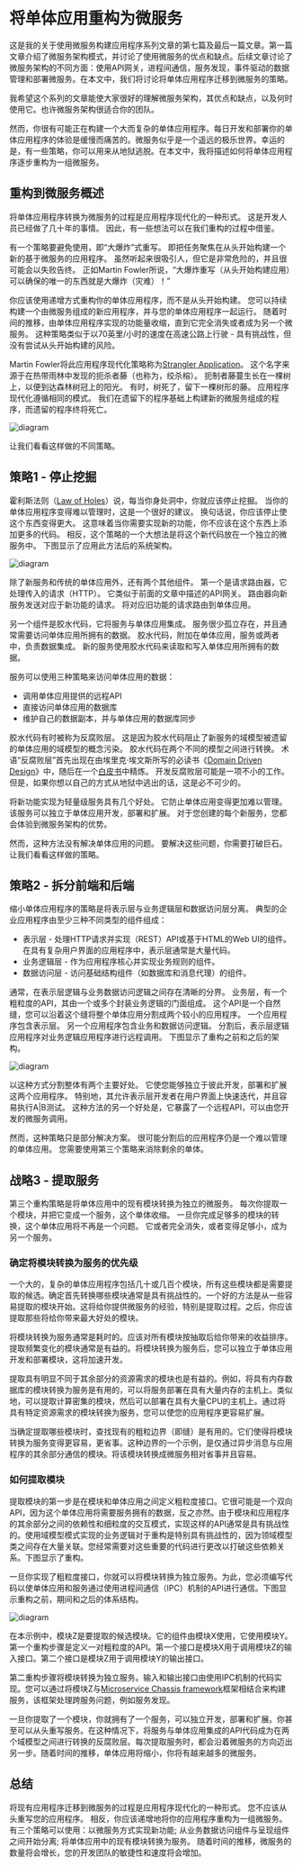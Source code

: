 # 将单体应用重构为微服务

这是我的关于使用微服务构建应用程序系列文章的第七篇及最后一篇文章。第一篇文章介绍了微服务架构模式，并讨论了使用微服务的优点和缺点。后续文章讨论了微服务架构的不同方面：使用API​​网关，进程间通信，服务发现，事件驱动的数据管理和部署微服务。在本文中，我们将讨论将单体应用程序迁移到微服务的策略。

我希望这个系列的文章能使大家很好的理解微服务架构，其优点和缺点，以及何时使用它。也许微服务架构很适合你的团队。

然而，你很有可能正在构建一个大而复杂的单体应用程序。每日开发和部署你的单体应用程序的体验是缓慢而痛苦的。微服务似乎是一个遥远的极乐世界。幸运的是，有一些策略，你可以用来从地狱逃脱。在本文中，我将描述如何将单体应用程序逐步重构为一组微服务。

## 重构到微服务概述

将单体应用程序转换为微服务的过程是应用程序现代化的一种形式。 这是开发人员已经做了几十年的事情。 因此，有一些想法可以在我们重构的过程中借鉴。

有一个策略要避免使用，即“大爆炸”式重写。 即把任务聚焦在从头开始构建一个新的基于微服务的应用程序。 虽然听起来很吸引人，但它是非常危险的，并且很可能会以失败告终。 正如Martin Fowler所说，“大爆炸重写（从头开始构建应用）可以确保的唯一的东西就是大爆炸（灾难）！”

你应该使用递增方式重构你的单体应用程序，而不是从头开始构建。 您可以持续构建一个由微服务组成的新应用程序，并与您的单体应用程序一起运行。 随着时间的推移，由单体应用程序实现的功能量收缩，直到它完全消失或者成为另一个微服务。 这种策略类似于以70英里/小时的速度在高速公路上行驶 - 具有挑战性，但没有尝试从头开始构建的风险。

Martin Fowler将此应用程序现代化策略称为[Strangler Application](https://www.martinfowler.com/bliki/StranglerApplication.html)。 这个名字来源于在热带雨林中发现的扼杀者藤（也称为，绞杀榕）。 扼制者藤蔓生长在一棵树上，以便到达森林树冠上的阳光。 有时，树死了，留下一棵树形的藤。 应用程序现代化遵循相同的模式。 我们在遗留下的程序基础上构建新的微服务组成的程序，而遗留的程序终将死亡。

![diagram](https://cdn.wp.nginx.com/wp-content/uploads/2016/03/Richardson-microservices-part7-fig.png)

让我们看看这样做的不同策略。

## 策略1 - 停止挖掘

霍利斯法则（[Law of Holes](https://en.wikipedia.org/wiki/Law_of_holes)）说，每当你身处洞中，你就应该停止挖掘。 当你的单体应用程序变得难以管理时，这是一个很好的建议。 换句话说，你应该停止使这个东西变得更大。 这意味着当你需要实现新的功能，你不应该在这个东西上添加更多的代码。 相反，这个策略的一个大想法是将这个新代码放在一个独立的微服务中。 下图显示了应用此方法后的系统架构。

![diagram](https://cdn.wp.nginx.com/wp-content/uploads/2016/03/Adding_a_secure_microservice_alongside_a_monolithic_application-1024x865.png)

除了新服务和传统的单体应用外，还有两个其他组件。 第一个是请求路由器，它处理传入的请求（HTTP）。 它类似于前面的文章中描述的API网关。 路由器向新服务发送对应于新功能的请求。 将对应旧功能的请求路由到单体应用。

另一个组件是胶水代码，它将服务与单体应用集成。 服务很少孤立存在，并且通常需要访问单体应用所拥有的数据。 胶水代码，附加在单体应用，服务或两者中，负责数据集成。 新的服务使用胶水代码来读取和写入单体应用所拥有的数据。

服务可以使用三种策略来访问单体应用的数据：

* 调用单体应用提供的远程API
* 直接访问单体应用的数据库
* 维护自己的数据副本，并与单体应用的数据库同步

胶水代码有时被称为反腐败层。 这是因为胶水代码阻止了新服务的域模型被遗留的单体应用的域模型的概念污染。 胶水代码在两个不同的模型之间进行转换。 术语“反腐败层”首先出现在由埃里克·埃文斯所写的必读书《[Domain Driven Design](https://domainlanguage.com/ddd/)》中，随后在一个[白皮书](http://domainlanguage.com/ddd-resources/ddd-surrounded-by-legacy-software/)中精炼。 开发反腐败层可能是一项不小的工作。 但是，如果你想以自己的方式从地狱中逃出的话，这是必不可少的。

将新功能实现为轻量级服务具有几个好处。 它防止单体应用变得更加难以管理。 该服务可以独立于单体应用开发，部署和扩展。 对于您创建的每个新服务，您都会体验到微服务架构的优势。

然而，这种方法没有解决单体应用的问题。 要解决这些问题，你需要打破巨石。 让我们看看这样做的策略。

## 策略2 - 拆分前端和后端

缩小单体应用程序的策略是将表示层与业务逻辑层和数据访问层分离。 典型的企业应用程序由至少三种不同类型的组件组成：

* 表示层 - 处理HTTP请求并实现（REST）API或基于HTML的Web UI的组件。 在具有复杂用户界面的应用程序中，表示层通常是大量代码。
* 业务逻辑层 - 作为应用程序核心并实现业务规则的组件。
* 数据访问层 - 访问基础结构组件（如数据库和消息代理）的组件。

通常，在表示层逻辑与业务数据访问逻辑之间存在清晰的分界。 业务层，有一个粗粒度的API，其由一个或多个封装业务逻辑的门面组成。 这个API是一个自然缝，您可以沿着这个缝将整个单体应用分割成两个较小的应用程序。 一个应用程序包含表示层。 另一个应用程序包含业务和数据访问逻辑。 分割后，表示层逻辑应用程序对业务逻辑应用程序进行远程调用。 下图显示了重构之前和之后的架构。

![diagram](https://cdn.wp.nginx.com/wp-content/uploads/2016/04/Richardson-microservices-part7-refactoring.png)

以这种方式分割整体有两个主要好处。 它使您能够独立于彼此开发，部署和扩展这两个应用程序。 特别地，其允许表示层开发者在用户界面上快速迭代，并且容易执行A|B测试。 这种方法的另一个好处是，它暴露了一个远程API，可以由您开发的微服务调用。

然而，这种策略只是部分解决方案。 很可能分割后的应用程序仍是一个难以管理的单体应用。 您需要使用第三个策略来消除剩余的单体。

## 战略3 - 提取服务

第三个重构策略是将单体应用中的现有模块转换为独立的微服务。 每次你提取一个模块，并把它变成一个服务，这个单体收缩。 一旦你完成足够多的模块的转换，这个单体应用将不再是一个问题。 它或者完全消失，或者变得足够小，成为另一个服务。

### 确定将模块转换为服务的优先级

一个大的，复杂的单体应用程序包括几十或几百个模块，所有这些模块都是需要提取的候选。确定首先转换哪些模块通常是具有挑战性的。一个好的方法是从一些容易提取的模块开始。这将给你提供微服务的经验，特别是提取过程。之后，你应该提取那些将给你带来最大好处的模块。

将模块转换为服务通常是耗时的。应该对所有模块按抽取后给你带来的收益排序。提取频繁变化的模块通常是有益的。将模块转换为服务后，您可以独立于单体应用开发和部署模块，这将加速开发。

提取具有明显不同于其余部分的资源需求的模块也是有益的。例如，将具有内存数据库的模块转换为服务是有用的，可以将服务部署在具有大量内存的主机上。类似地，可以提取计算密集的模块，然后可以部署在具有大量CPU的主机上。通过将具有特定资源需求的模块转换为服务，您可以使您的应用程序更容易扩展。

当确定提取哪些模块时，查找现有的粗粒边界（即缝）是有用的。它们使得将模块转换为服务变得更容易，更省事。这种边界的一个示例，是仅通过异步消息与应用程序的其余部分通信的模块。将该模块转换成微服务相对省事并且容易。

### 如何提取模块

提取模块的第一步是在模块和单体应用之间定义粗粒度接口。它很可能是一个双向API，因为这个单体应用将需要服务拥有的数据，反之亦然。由于模块和应用程序的其余部分之间的依赖性和细粒度的交互模式，实现这样的API通常是具有挑战性的。使用域模型模式实现的业务逻辑对于重构是特别具有挑战性的，因为领域模型类之间存在大量关联。您经常需要对这些重要的代码进行更改以打破这些依赖关系。下图显示了重构。

一旦你实现了粗粒度接口，你就可以将模块转换为独立服务。为此，您必须编写代码以使单体应用和服务通过使用进程间通信（IPC）机制的API进行通信。下图显示重构之前，期间和之后的体系结构。

![diagram](https://cdn.wp.nginx.com/wp-content/uploads/2016/04/Richardson-microservices-part7-extract-module-763x1024.png)

在本示例中，模块Z是要提取的候选模块。它的组件由模块X使用，它使用模块Y。第一个重构步骤是定义一对粗粒度的API。第一个接口是模块X用于调用模块Z的输入接口。第二个接口是模块Z用于调用模块Y的输出接口。

第二重构​​步骤将模块转换为独立服务。输入和输出接口由使用IPC机制的代码实现。您可以通过将模块Z与[Microservice Chassis framework](http://microservices.io/patterns/microservice-chassis.html)框架相结合来构建服务，该框架处理跨服务问题，例如服务发现。

一旦你提取了一个模块，你就拥有了一个服务，可以独立开发，部署和扩展。你甚至可以从头重写服务。在这种情况下，将服务与单体应用集成的API代码成为在两个域模型之间进行转换的反腐败层。每次提取服务时，都会沿着微服务的方向迈出另一步。随着时间的推移，单体应用将缩小，你将有越来越多的微服务。

## 总结

将现有应用程序迁移到微服务的过程是应用程序现代化的一种形式。 您不应该从头重写您的应用程序。 相反，你应该递增地将你的应用程序重构为一组微服务。 有三个策略可以使用：以微服务方式实现新功能; 从业务数据访问组件与呈现组件之间开始分离; 将单体应用中的现有模块转换为服务。 随着时间的推移，微服务的数量将会增长，您的开发团队的敏捷性和速度将会增加。
